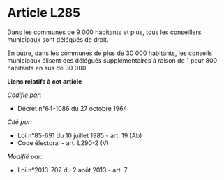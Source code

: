 # Article L285

Dans les communes de 9 000 habitants et plus, tous les conseillers municipaux sont délégués de droit.

En outre, dans les communes de plus de 30 000 habitants, les conseils municipaux élisent des délégués supplémentaires à
raison de 1 pour 800 habitants en sus de 30 000.

**Liens relatifs à cet article**

_Codifié par_:

  - Décret n°64-1086 du 27 octobre 1964

_Cité par_:

  - Loi n°85-691 du 10 juillet 1985 - art. 19 (Ab)
  - Code électoral - art. L290-2 (V)

_Modifié par_:

  - Loi n°2013-702 du 2 août 2013 - art. 7
